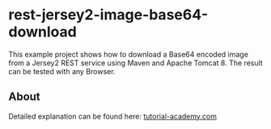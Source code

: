 # rest-jersey2-image-base64-download
This example project shows how to download a Base64 encoded image from a Jersey2 REST service using Maven and Apache Tomcat 8. The result can be tested with any Browser.

## About
Detailed explanation can be found here: [tutorial-academy.com](https://tutorial-academy.com/rest-jersey2-image-base64-download/)
